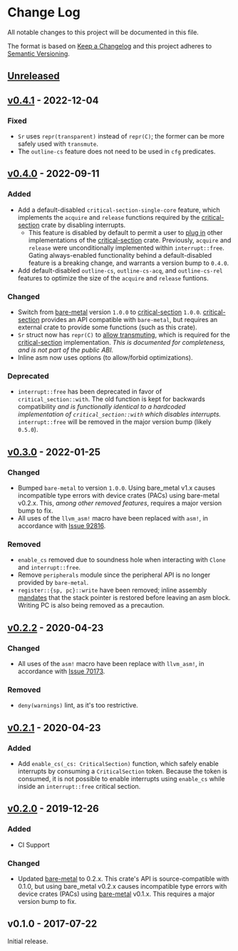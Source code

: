 # Change Log

All notable changes to this project will be documented in this file.

The format is based on [Keep a Changelog](http://keepachangelog.com/)
and this project adheres to [Semantic Versioning](http://semver.org/).

## [Unreleased]

## [v0.4.1] - 2022-12-04

### Fixed
- `Sr` uses `repr(transparent)` instead of `repr(C)`; the former can be more
  safely used with `transmute`.
- The `outline-cs` feature does not need to be used in `cfg` predicates.

## [v0.4.0] - 2022-09-11

### Added
- Add a default-disabled `critical-section-single-core` feature, which
  implements the `acquire` and `release` functions required by the
  [critical-section] crate by disabling interrupts.
  - This feature is disabled by default to permit a user to
    [plug in](https://github.com/rust-embedded/critical-section#providing-an-implementation)
    other implementations of the [critical-section] crate. Previously,
    `acquire` and `release` were unconditionally implemented within
    `interrupt::free`. Gating always-enabled functionality behind a
    default-disabled feature is a breaking change, and warrants a version bump
    to `0.4.0`.
- Add default-disabled `outline-cs`, `outline-cs-acq`, and `outline-cs-rel`
  features to optimize the size of the `acquire` and `release` funtions.

### Changed
- Switch from [bare-metal] version `1.0.0` to [critical-section] `1.0.0`.
  [critical-section] provides an API compatible with `bare-metal`, but requires
  an external crate to provide some functions (such as this crate).
- `Sr` struct now has `repr(C)` to [allow transmuting](https://doc.rust-lang.org/nomicon/transmutes.html),
  which is required for the [critical-section] implementation. _This is
  documented for completeness, and is not part of the public ABI._
- Inline asm now uses options (to allow/forbid optimizations).

### Deprecated
- `interrupt::free` has been deprecated in favor of `critical_section::with`.
  The old function is kept for backwards compatibility _and is functionally
  identical to a hardcoded implementation of `critical_section::with` which
  disables interrupts._ `interrupt::free` will be removed in the major version
  bump (likely `0.5.0`).

## [v0.3.0] - 2022-01-25

### Changed
- Bumped `bare-metal` to version `1.0.0`. Using bare_metal v1.x causes
incompatible type errors with device crates (PACs) using bare-metal v0.2.x.
This, _among other removed features_, requires a major version bump to fix.
- All uses of the `llvm_asm!` macro have been replaced with `asm!`, in
accordance with [Issue 92816](https://github.com/rust-lang/rust/pull/92816).

### Removed
- `enable_cs` removed due to soundness hole when interacting with `Clone` and
  `interrupt::free`.
- Remove `peripherals` module since the peripheral API is no longer provided by
  `bare-metal`.
- `register::{sp, pc}::write` have been removed; inline assembly [mandates](https://doc.rust-lang.org/nightly/reference/inline-assembly.html#rules-for-inline-assembly)
  that the stack pointer is restored before leaving an asm block. Writing
  PC is also being removed as a precaution.

## [v0.2.2] - 2020-04-23

### Changed
- All uses of the `asm!` macro have been replace with `llvm_asm!`, in
accordance with [Issue 70173](https://github.com/rust-lang/rust/issues/70173).

### Removed
- `deny(warnings)` lint, as it's too restrictive.

## [v0.2.1] - 2020-04-23

### Added
- Add `enable_cs(_cs: CriticalSection)` function, which safely enable
interrupts by consuming a `CriticalSection` token. Because the token is
consumed, it is not possible to enable interrupts using `enable_cs` while
inside an `interrupt::free` critical section.

## [v0.2.0] - 2019-12-26

### Added
- CI Support

### Changed
- Updated [bare-metal] to 0.2.x. This crate's API is source-compatible with
0.1.0, but using bare_metal v0.2.x causes incompatible type errors with device
crates (PACs) using [bare-metal] v0.1.x. This requires a major version bump to
fix.

## v0.1.0 - 2017-07-22

Initial release.

[bare-metal]: https://github.com/japaric/bare-metal
[critical-section]: https://github.com/rust-embedded/critical-section

[Unreleased]: https://github.com/rust-embedded/msp430/compare/v0.4.1...HEAD
[v0.4.1]: https://github.com/rust-embedded/msp430/compare/v0.4.0...v0.4.1
[v0.4.0]: https://github.com/rust-embedded/msp430/compare/v0.3.0...v0.4.0
[v0.3.0]: https://github.com/rust-embedded/msp430/compare/v0.2.2...v0.3.0
[v0.2.2]: https://github.com/rust-embedded/msp430/compare/v0.2.1...v0.2.2
[v0.2.1]: https://github.com/rust-embedded/msp430/compare/v0.2.0...v0.2.1
[v0.2.0]: https://github.com/rust-embedded/msp430/compare/v0.1.0...v0.2.0
